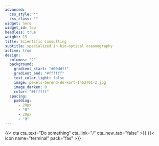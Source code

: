 ```yaml
---
advanced:
  css_style: ""
  css_class: ""
widget: hero
widget_id: top
headless: true
weight: 15
title: Scientific consulting
subtitle: specialized in bio-optical oceanography
active: true
design:
  columns: "2"
  background:
    gradient_start: "#00ddff"
    gradient_end: "#ffffff"
    text_color_light: false
    image: pexels-berend-de-kort-1452701-2.jpg
    image_darken: 0
    color: "#ffffff"
  spacing:
    padding:
      - 20px
      - "0"
      - 20px
      - "0"
---
```



{{< cta cta_text="Do something" cta_link="/" cta_new_tab="false" >}}
{{< icon name="terminal" pack="fas" >}}